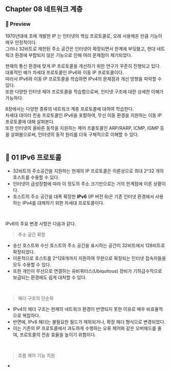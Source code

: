 ## Chapter 08 네트워크 계층

### 🔆 Preview
1970년대에 초에 개발한 IP 는 인터넷의 핵심 프로토콜로, 오래 사용해온 만큼 기능이 매우 안정적이다.   
그러나 32비트로 제한된 주소 공간은 인터넷이 확장되면서 한계에 부딪혔고, 현대 네트워크 환경에 부합되지 않은 기능으로 인해 여러 문제점이 제기되었다.    

현재의 통신 환경에 맞게 IP 프로토콜을 개선하기 위한 연구가 꾸준히 진행되고 있다.   
대표적인 예가 차세대 프로토콜인 IPv6와 이동 IP 프로토콜이다.    
따라서 IPv6와 이동 IP 프로토콜을 학습하면 IPv4의 문제점과 개선 방향을 파악할 수 있다.     
또한 다양한 인터넷 제어 프로토콜을 학습함으로써, 인터넷 구조에 대한 상세한 이해가 가능하다.   

8장에서는 다양한 종류의 네트워크 계층 프로토콜에 대하여 학습한다.   
차세대 데이터 전송 프로토콜인 IPv6을 포함하여, 무선 이동 환경을 지원하는 이동 IP 프로토콜에 대해 살펴본다.    
또한 인터넷의 올바른 동작을 지원하는 제어 프롵토콜인 ARP/RARP, ICMP, IGMP 등을 살펴봄으로써, 인터넷의 동작 원리를 더욱 구체적으로 이해할 수 있다.   
</br>

## 💎 01 IPv6 프로토콜
* 32비트의 주소공간을 지원하는 현재의 IP 프로토콜은 이론상으로 최대 2^32 개의 호스트를 수용할 수 있다.
* 인터넷이 급성장함에 따라 이 정도의 주소 크기만으로는 거의 한계점에 이른 상황이다. 
* 호스트의 주소 공간을 대폭 확장한 **IPv6** (IP 버전 6)은 기존 인터넷 환경에서 사용하는 IPv4를 대체하기 위한 차세대 프로토콜이다.
</br>

IPv6의 주요 변경 사항은 다음과 같다.

> 주소 공간 확장
* 송신 호스트와 수신 호스트의 주소 공간을 표시하는 공간이 32비트에서 128비트로 확장되었다.
* 이론적으로 호스트를 2^128개까지 지원하여 무한으로 확장되는 인터넷 접속자들을 모두 수용할 수 있다.
* 또한 개인이 무선으로 연결하는 유비쿼터스(Ubiquitous) 장비가 기하급수적으로 보급되는 환경에도 쉽게 대처할 수 있다.
</br>

> 헤더 구조의 단순화
* IPv4의 헤더 구조는 현재의 네트워크 환경이 반영되지 못한 이유로 매우 비효율적으로 복잡하다.
* 반면에, IPv6 헤더는 불필요한 필드가 제외되거나, 확장 헤더 형식으로 변경되었다.
* 이는 기존의 IP 프로토콜에서 과도하게 수행하는 오류 제어와 같은 오버헤드를 줄여, 프로토콜의 전송 효율을 높이기 위함이다.
</br>

> 흐름 제어 기능 지원
* 
